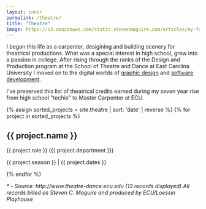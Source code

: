 ```yaml
---
layout: inner
permalink: /theatre/
title: "Theatre"
image: https://s3.amazonaws.com/static.stevenmaguire.com/articles/my-fair-lady.jpg
---
```


<div class="col-sm-10 col-sm-offset-1">
    <p>I began this life as a carpenter, desigining and building scenery for theatrical productions. What was a special interest in high school, grew into a passion in college. After rising through the ranks of the Design and Production program at the School of Theatre and Dance at East Carolina University I moved on to the digital worlds of <a href="/artwork">graphic design</a> and <a href="/open-source">software development</a>.</p>
    <p>I've preserved this list of theatrical credits earned during my seven year rise from high school "techie" to Master Carpenter at ECU.</p>
</div>
{% assign sorted_projects = site.theatre | sort: 'date' | reverse %}
{% for project in sorted_projects %}
<div class="col-sm-10 col-sm-offset-1 text-center">
    <div class="theatre project">
    <h2>{{ project.name }}</h2>
    <p>{{ project.role }} ({{ project.department }})</p>
    <p>{{ project.season }} | {{ project.dates }}</p>
    </div>
</div>
{% endfor %}
<div class="col-sm-10 col-sm-offset-1 text-center">
    <p><em>* - Source: http://www.theatre-dance.ecu.edu (13 records displayed) All records billed as Steven C. Maguire and produced by ECU/Loessin Playhouse</em></p>
</div>


